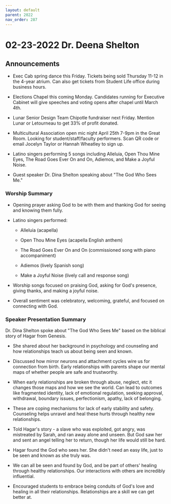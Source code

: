 ```yaml
---
layout: default
parent: 2022
nav_order: 287
---
```


# 02-23-2022 Dr. Deena Shelton



## Announcements

- Exec Cab spring dance this Friday. Tickets being sold Thursday 11-12 in the 4-year atrium. Can also get tickets from Student Life office during business hours. 

- Elections Chapel this coming Monday. Candidates running for Executive Cabinet will give speeches and voting opens after chapel until March 4th.

- Lunar Senior Design Team Chipotle fundraiser next Friday. Mention Lunar or Letourneau to get 33% of profit donated. 

- Multicultural Association open mic night April 25th 7-9pm in the Great Room. Looking for student/staff/faculty performers. Scan QR code or email Jocelyn Taylor or Hannah Wheatley to sign up.

- Latino singers performing 5 songs including Alleluia, Open Thou Mine Eyes, The Road Goes Ever On and On, Adiemos, and Make a Joyful Noise.

- Guest speaker Dr. Dina Shelton speaking about "The God Who Sees Me."


### Worship Summary

- Opening prayer asking God to be with them and thanking God for seeing and knowing them fully. 

- Latino singers performed:

    - Alleluia (acapella)

    - Open Thou Mine Eyes (acapella English anthem)

    - The Road Goes Ever On and On (commissioned song with piano accompaniment)
    
    - Adiemos (lively Spanish song)

    - Make a Joyful Noise (lively call and response song)

- Worship songs focused on praising God, asking for God's presence, giving thanks, and making a joyful noise. 

- Overall sentiment was celebratory, welcoming, grateful, and focused on connecting with God.


### Speaker Presentation Summary

Dr. Dina Shelton spoke about "The God Who Sees Me" based on the biblical story of Hagar from Genesis. 

- She shared about her background in psychology and counseling and how relationships teach us about being seen and known. 

- Discussed how mirror neurons and attachment cycles wire us for connection from birth. Early relationships with parents shape our mental maps of whether people are safe and trustworthy.

- When early relationships are broken through abuse, neglect, etc it changes those maps and how we see the world. Can lead to outcomes like fragmented identity, lack of emotional regulation, seeking approval, withdrawal, boundary issues, perfectionism, apathy, lack of belonging.

- These are coping mechanisms for lack of early stability and safety. Counseling helps unravel and heal these hurts through healthy new relationships.

- Told Hagar's story - a slave who was exploited, got angry, was mistreated by Sarah, and ran away alone and unseen. But God saw her and sent an angel telling her to return, though her life would still be hard. 

- Hagar found the God who sees her. She didn't need an easy life, just to be seen and known as she truly was.

- We can all be seen and found by God, and be part of others' healing through healthy relationships. Our interactions with others are incredibly influential.

- Encouraged students to embrace being conduits of God's love and healing in all their relationships. Relationships are a skill we can get better at.
